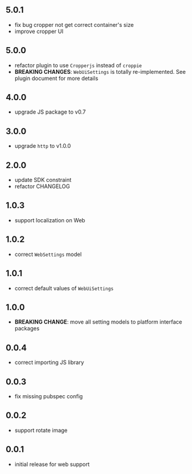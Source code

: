 ## 5.0.1

* fix bug cropper not get correct container's size
* improve cropper UI

## 5.0.0

* refactor plugin to use `Cropperjs` instead of `croppie`
* **BREAKING CHANGES**: `WebUiSettings` is totally re-implemented. See plugin document for more details

## 4.0.0

* upgrade JS package to v0.7

## 3.0.0

* upgrade `http` to v1.0.0

## 2.0.0

* update SDK constraint
* refactor CHANGELOG

## 1.0.3

* support localization on Web

## 1.0.2

* correct `WebSettings` model

## 1.0.1

* correct default values of `WebUiSettings`

## 1.0.0

* **BREAKING CHANGE**: move all setting models to platform interface packages

## 0.0.4

* correct importing JS library

## 0.0.3

* fix missing pubspec config

## 0.0.2

* support rotate image

## 0.0.1

* initial release for web support